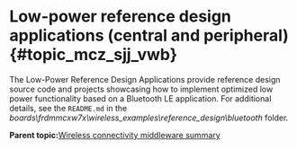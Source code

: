 # Low-power reference design applications \(central and peripheral\) {#topic_mcz_sjj_vwb}

The Low-Power Reference Design Applications provide reference design source code and projects showcasing how to implement optimized low power functionality based on a Bluetooth LE application. For additional details, see the `README.md` in the *boards\\frdmmcxw7x\\wireless\_examples\\reference\_design\\bluetooth* folder.

**Parent topic:**[Wireless connectivity middleware summary](../topics/wireless_connectivity_middleware_summary.md)


